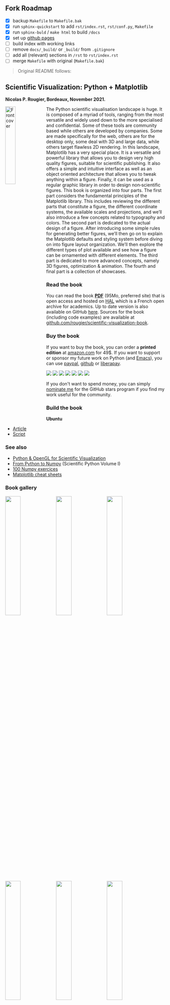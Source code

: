 ## Fork Roadmap

* [X] backup `Makefile` to `Makefile.bak`
* [X] run `sphinx-quickstart` to add `rst/index.rst`, `rst/conf.py`, `Makefile`
* [X] run `sphinx-buld` / `make html` to build `/docs`
* [X] set up [github pages](https://dannydannydanny.github.io/scientific-visualization-book/)
* [ ] build index with working links
* [ ] remove `docs/_build/` or `_build/` from `.gitignore`
* [ ] add all (relevant) sections in `/rst` to `rst/index.rst`
* [ ] merge `Makefile` with original (`Makefile.bak`)

> Original README follows:

## Scientific Visualization: Python + Matplotlib
**Nicolas P. Rougier, Bordeaux, November 2021.**

<img src="images/book.png" width="25%" alt="Front cover" align="left"/>

The Python scientific visualisation landscape is huge. It is composed of a myriad of tools, ranging from the most versatile and widely used down to the more specialised and confidential. Some of these tools are community based while others are developed by companies. Some are made specifically for the web, others are for the desktop only, some deal with 3D and large data, while others target flawless 2D rendering. In this landscape, Matplotlib has a very special place. It is a versatile and powerful library that allows you to design very high quality figures, suitable for scientific publishing. It also offers a simple and intuitive interface as well as an object oriented architecture that allows you to tweak anything within a figure. Finally, it can be used as a regular graphic library in order to design non‐scientific figures. This book is organized into four parts. The first part considers the fundamental principles of the Matplotlib library. This includes reviewing the different parts that constitute a figure, the different coordinate systems, the available scales and projections, and we’ll also introduce a few concepts related to typography and colors. The second part is dedicated to the actual design of a figure. After introducing some simple rules for generating better figures, we’ll then go on to explain the Matplotlib defaults and styling system before diving on into figure layout organization. We’ll then explore the different types of plot available and see how a figure can be ornamented with different elements. The third part is dedicated to more advanced concepts, namely 3D figures, optimization & animation.  The fourth and final part is a collection of showcases.

### Read the book

You can read the book **[PDF](https://hal.inria.fr/hal-03427242/document)** (95Mo, preferred site) that is open access and hosted on
[HAL](https://hal.archives-ouvertes.fr/) which is a French open
archive for academics. Up to date version is also available on GitHub [here](pdf/book.pdf). Sources for the book (including code examples)
are available at
[github.com/rougier/scientific-visualization-book](https://github.com/rougier/scientific-visualization-book).

### Buy the book

If you want to buy the book, you can order a **printed edition** at
[amazon.com](https://www.amazon.com/dp/2957990105) for 49$. If you want to support or sponsor my
future work on Python (and
[Emacs](https://github.com/rougier/nano-emacs)), you can use
[paypal](https://www.paypal.com/paypalme/NicolasPRougier/10),
[github](https://github.com/sponsors/rougier) or
[liberapay](https://en.liberapay.com/rougier/).

<a href="https://www.paypal.com/paypalme/NicolasPRougier/5"><img src="https://img.shields.io/badge/-TIP_5$-yellow.svg?style=flat-square"/><a/>
 <a href="https://www.paypal.com/paypalme/NicolasPRougier/10"><img src="https://img.shields.io/badge/-TIP_10$-orange.svg?style=flat-square"/><a/>
 <a href="https://www.paypal.com/paypalme/NicolasPRougier/25"><img src="https://img.shields.io/badge/-TIP_25$-red.svg?style=flat-square"/><a/>
 <a href="https://github.com/sponsors/rougier/sponsorships?sponsor=rougier&tier_id=6981&preview=false"><img src="https://img.shields.io/badge/-5$/Mo-yellow.svg?style=flat-square&logo=github"/><a/> <a href="https://github.com/sponsors/rougier/sponsorships?sponsor=rougier&tier_id=11147&preview=false"><img src="https://img.shields.io/badge/-10$/Mo-orange.svg?style=flat-square&logo=github"/><a/>
<a href="https://github.com/sponsors/rougier/sponsorships?sponsor=rougier&tier_id=108712&preview=false"><img src="https://img.shields.io/badge/-25$/Mo-red.svg?style=flat-square&logo=github"/><a/>
<a href="https://en.liberapay.com/rougier/donate"><img src="https://img.shields.io/badge/-PATRON/Week-green.svg?style=flat-square&logo=liberapay&logoColor=white"/><a/>

If you don't want to spend money, you can simply [nominate me](https://stars.github.com/nominate/) for the GitHub stars program if you find my work useful for the community.

### Build the book

**Ubuntu**
- [Article](https://labdmitriy.github.io/blog/building-scientific-visualization-book/)
- [Script](scripts/build_book/ubuntu.sh)

### See also

* [Python & OpenGL for Scientific Visualization](https://www.labri.fr/perso/nrougier/python-opengl/)
* [From Python to Numpy](https://www.labri.fr/perso/nrougier/from-python-to-numpy/) (Scientific Python Volume I)
* [100 Numpy exercices](https://github.com/rougier/numpy-100)
* [Matplotlib cheat sheets](https://github.com/matplotlib/cheatsheets)


### Book gallery

<img src="images/contour-dropshadow.png" width="31%"/> <img src="images/domain-coloring.png" width="31%"/> <img src="images/metropolis.png" width="31%"/>
<img src="images/zorder-plots.png" width="31%"/> <img src="images/scales.png" width="31%"/> <img src="images/histogram-pca.png" width="31%"/>
<img src="images/hatched-bars.png" width="31%"/> <img src="images/platonic-solids.png" width="31%"/> <img src="images/projection-3d-gaussian.png" width="31%"/>
<img src="images/polygon-clipping.png" width="31%"/> <img src="images/multisample.png" width="31%"/> <img src="images/typography-matters.png" width="31%"/>
<img src="images/scatter-3d.png" width="31%"/> <img src="images/waterfall-3d.png" width="31%"/> <img src="images/bunnies.png" width="31%"/>
<img src="images/polar-projection.png" width="31%"/> <img src="images/recursive-voronoi.png" width="31%"/> <img src="images/text-polar.png" width="31%"/>
<img src="images/spiral-pi.png" width="31%"/> <img src="images/escher.png" width="31%"/> <img src="images/radial-maze.png" width="31%"/>
<img src="images/text-shadow.png" width="95%"/>
